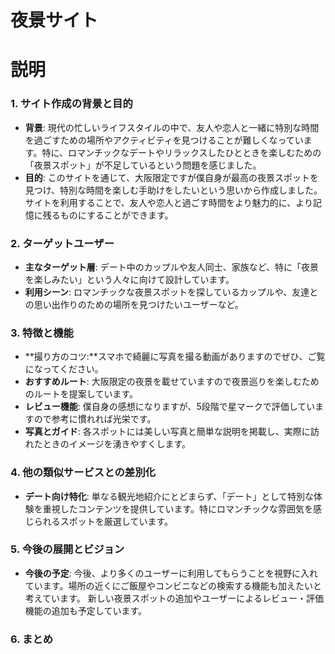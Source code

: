 # 夜景サイト

# 説明

### 1. **サイト作成の背景と目的**

- **背景**: 現代の忙しいライフスタイルの中で、友人や恋人と一緒に特別な時間を過ごすための場所やアクティビティを見つけることが難しくなっています。特に、ロマンチックなデートやリラックスしたひとときを楽しむための「夜景スポット」が不足しているという問題を感じました。
- **目的**: このサイトを通じて、大阪限定ですが僕自身が最高の夜景スポットを見つけ、特別な時間を楽しむ手助けをしたいという思いから作成しました。サイトを利用することで、友人や恋人と過ごす時間をより魅力的に、より記憶に残るものにすることができます。

### 2. **ターゲットユーザー**

- **主なターゲット層**: デート中のカップルや友人同士、家族など、特に「夜景を楽しみたい」という人々に向けて設計しています。
- **利用シーン**: ロマンチックな夜景スポットを探しているカップルや、友達との思い出作りのための場所を見つけたいユーザーなど。

### 3. **特徴と機能**

- **撮り方のコツ:**スマホで綺麗に写真を撮る動画がありますのでぜひ、ご覧になってください。
- **おすすめルート**: 大阪限定の夜景を載せていますので夜景巡りを楽しむためのルートを提案しています。
- **レビュー機能**: 僕自身の感想になりますが、5段階で星マークで評価していますので参考に慣れれば光栄です。
- **写真とガイド**: 各スポットには美しい写真と簡単な説明を掲載し、実際に訪れたときのイメージを湧きやすくします。

### 4. **他の類似サービスとの差別化**

- **デート向け特化**: 単なる観光地紹介にとどまらず、「デート」として特別な体験を重視したコンテンツを提供しています。特にロマンチックな雰囲気を感じられるスポットを厳選しています。

### 5. **今後の展開とビジョン**

- **今後の予定**: 今後、より多くのユーザーに利用してもらうことを視野に入れています。場所の近くにご飯屋やコンビニなどの検索する機能も加えたいと考えています。 新しい夜景スポットの追加やユーザーによるレビュー・評価機能の追加も予定しています。

### 6. **まとめ**



